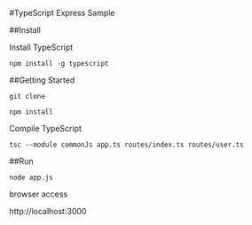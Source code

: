 #TypeScript Express Sample

##Install

Install TypeScript

```
npm install -g typescript
```

##Getting Started

```
git clone 

```

```
npm install
```

Compile TypeScript

```
tsc --module commonJs app.ts routes/index.ts routes/user.ts
```

##Run

```
node app.js
```

browser access

  http://localhost:3000
